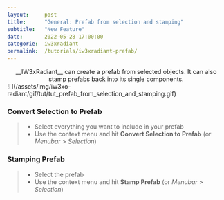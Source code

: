 ```yaml
---
layout:     post
title:      "General: Prefab from selection and stamping"
subtitle:   "New Feature"
date:       2022-05-28 17:00:00
categorie:  iw3xradiant
permalink:  /tutorials/iw3xradiant-prefab/
---
```


<!-- overwrite header bg if defined -->
<script> var header_bg = "/assets/img/iw3xo-radiant/header.jpg"; </script>
<!-- tag for quick links so we do not show the nav -->
<a name="quicklink"></a>
 
<div align="center" markdown="1"> 
__IW3xRadiant__ can create a prefab from selected objects.  
It can also stamp prefabs back into its single components.
</div>

<div class="padding-2l"></div>
![](/assets/img/iw3xo-radiant/gif/tut/tut_prefab_from_selection_and_stamping.gif)

<div class="padding-2l"></div>

### Convert Selection to Prefab
> - Select everything you want to include in your prefab
> - Use the context menu and hit __Convert Selection to Prefab__ (or _Menubar_ > _Selection_)

### Stamping Prefab
> - Select the prefab
> - Use the context menu and hit __Stamp Prefab__ (or _Menubar_ > _Selection_)

<div class="padding-2l"></div>
